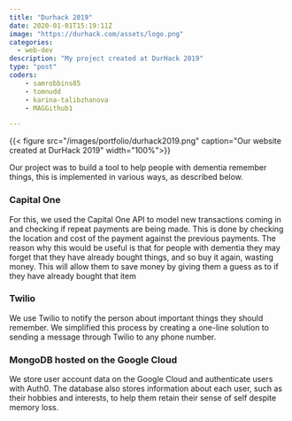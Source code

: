 ```yaml
---
title: "Durhack 2019"
date: 2020-01-01T15:19:11Z
image: "https://durhack.com/assets/logo.png"
categories:
  - web-dev
description: "My project created at DurHack 2019"
type: "post"
coders:
    - samrobbins85
    - tomnudd
    - karina-talibzhanova
    - MAGGithub1

---
```

{{< figure src="/images/portfolio/durhack2019.png" caption="Our website created at DurHack 2019" width="100%">}}

Our project was to build a tool to help people with dementia remember things, this is implemented in various ways, as described below.

### Capital One
For this, we used the Capital One API to model new transactions coming in and checking if repeat payments are being made. This is done by checking the location and cost of the payment against the previous payments. The reason why this would be useful is that for people with dementia they may forget that they have already bought things, and so buy it again, wasting money. This will allow them to save money by giving them a guess as to if they have already bought that item


### Twilio
We use Twilio to notify the person about important things they should remember. We simplified this process by creating a one-line solution to sending a message through Twilio to any phone number.

### MongoDB hosted on the Google Cloud
We store user account data on the Google Cloud and authenticate users with Auth0. The database also stores information about each user, such as their hobbies and interests, to help them retain their sense of self despite memory loss.
